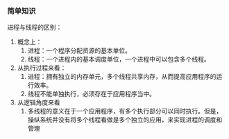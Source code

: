 ### 简单知识

进程与线程的区别：
1. 概念上：
    1. 进程：一个程序分配资源的基本单位。
    2. 线程：一个进程内的基本调度单位，一个进程中可以包含多个线程。
2. 从执行过程来看：
    1. 进程：拥有独立的内存单元，多个线程共享内存，从而提高应用程序的运行效率。
    2. 线程不能单独执行，必须存在于应用程序当中。
3. 从逻辑角度来看
    1. 多线程的意义在于一个应用程序，有多个执行部分可以同时执行。但是，操纵系统并没有将多个线程看做是多个独立的应用，来实现进程的调度和管理
